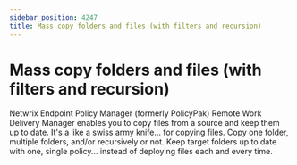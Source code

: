 ```yaml
---
sidebar_position: 4247
title: Mass copy folders and files (with filters and recursion)
---
```


# Mass copy folders and files (with filters and recursion)

Netwrix Endpoint Policy Manager (formerly PolicyPak) Remote Work Delivery Manager enables you to copy files from a source and keep them up to date. It's a like a swiss army knife... for copying files. Copy one folder, multiple folders, and/or recursively or not. Keep target folders up to date with one, single policy... instead of deploying files each and every time.